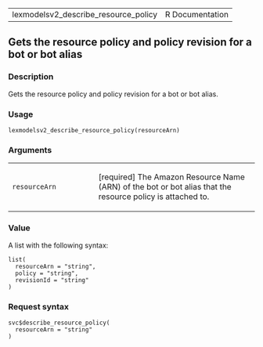 <table style="width: 100%;">
<tbody>
<tr class="odd">
<td>lexmodelsv2_describe_resource_policy</td>
<td style="text-align: right;">R Documentation</td>
</tr>
</tbody>
</table>

## Gets the resource policy and policy revision for a bot or bot alias

### Description

Gets the resource policy and policy revision for a bot or bot alias.

### Usage

    lexmodelsv2_describe_resource_policy(resourceArn)

### Arguments

<table>
<colgroup>
<col style="width: 35%" />
<col style="width: 65%" />
</colgroup>
<tbody>
<tr class="odd">
<td><code
id="lexmodelsv2_describe_resource_policy_:_resourceArn">resourceArn</code></td>
<td><p>[required] The Amazon Resource Name (ARN) of the bot or bot alias
that the resource policy is attached to.</p></td>
</tr>
</tbody>
</table>

### Value

A list with the following syntax:

    list(
      resourceArn = "string",
      policy = "string",
      revisionId = "string"
    )

### Request syntax

    svc$describe_resource_policy(
      resourceArn = "string"
    )
